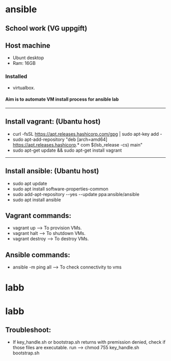 # ansible
School work (VG uppgift)
------------------------------

## Host machine
* Ubunt desktop
* Ram: 16GB

### Installed 
* virtualbox.

#### Aim is to automate VM install process for ansible lab

------------------------------
Install vagrant: (Ubantu host)
------------------------------

* curl -fsSL https://apt.releases.hashicorp.com/gpg | sudo apt-key add -
* sudo apt-add-repository "deb [arch=amd64] https://apt.releases.hashicorp.* com $(lsb_release -cs) main"
* sudo apt-get update && sudo apt-get install vagrant

------------------------------
Install ansible: (Ubantu host)
------------------------------

* sudo apt update
* sudo apt install software-properties-common
* sudo add-apt-repository --yes --update ppa:ansible/ansible
* sudo apt install ansible

## Vagrant commands:
* vagrant up --> To provision VMs.
* vagrant halt --> To shutdown VMs.
* vagrant destroy --> To destroy VMs.

## Ansible commands:
* ansible -m ping all --> To check connectivity to vms
# labb
# labb

## Troubleshoot:
* If key_handle.sh or bootstrap.sh returns with premission denied, check if those files are executable.
  run --> chmod 755 key_handle.sh  bootstrap.sh